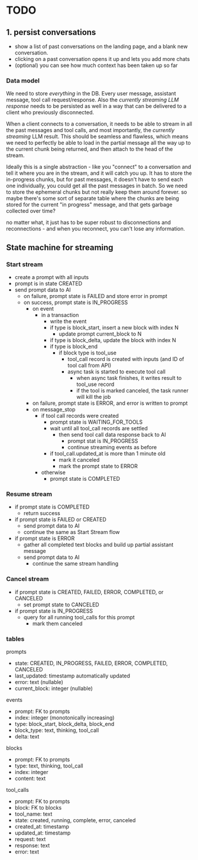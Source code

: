 # TODO

## 1. persist conversations

- show a list of past conversations on the landing page, and a blank new conversation.
- clicking on a past conversation opens it up and lets you add more chats
- (optional) you can see how much context has been taken up so far

### Data model

We need to store _everything_ in the DB. Every user message, assistant message, tool call request/response. Also the _currently streaming LLM response_ needs to be persisted as well in a way that can be delivered to a client who previously disconnected.

When a client connects to a conversation, it needs to be able to stream in all the past messages and tool calls, and most importantly, the _currently streaming_ LLM result. This should be seamless and flawless, which means we need to perfectly be able to load in the partial message all the way up to the current chunk being returned, and then attach to the head of the stream.

Ideally this is a single abstraction - like you "connect" to a conversation and tell it where you are in the stream, and it will catch you up. It has to store the in-progress chunks, but for past messages, it doesn't have to send each one individually, you could get all the past messages in batch. So we need to store the ephemeral chunks but not really keep them around forever. so maybe there's some sort of separate table where the chunks are being stored for the current "in progress" message, and that gets garbage collected over time?

no matter what, it just has to be super robust to disconnections and reconnections - and when you reconnect, you can't lose any information.

## State machine for streaming

### Start stream

- create a prompt with all inputs
- prompt is in state CREATED
- send prompt data to AI
  - on failure, prompt state is FAILED and store error in prompt
  - on success, prompt state is IN_PROGRESS
    - on event
      - in a transaction
        - write the event
        - if type is block_start, insert a new block with index N
          - update prompt current_block to N
        - if type is block_delta, update the block with index N
        - if type is block_end
          - if block type is tool_use
            - tool_call record is created with inputs (and ID of tool call from API)
            - async task is started to execute tool call
              - when async task finishes, it writes result to tool_use record
              - if the tool is marked canceled, the task runner will kill the job
    - on failure, prompt state is ERROR, and error is written to prompt
    - on message_stop
      - if tool call records were created
        - prompt state is WAITING_FOR_TOOLS
        - wait until all tool_call records are settled
          - then send tool call data response back to AI
            - prompt stat is IN_PROGRESS
            - continue streaming events as before
        - if tool_call.updated_at is more than 1 minute old
          - mark it canceled
          - mark the prompt state to ERROR
      - otherwise
        - prompt state is COMPLETED

### Resume stream

- if prompt state is COMPLETED
  - return success
- if prompt state is FAILED or CREATED
  - send prompt data to AI
  - continue the same as Start Stream flow
- if prompt state is ERROR
  - gather all completed text blocks and build up partial assistant message
  - send prompt data to AI
    - continue the same stream handling

### Cancel stream

- if prompt state is CREATED, FAILED, ERROR, COMPLETED, or CANCELED
  - set prompt state to CANCELED
- if prompt state is IN_PROGRESS
  - query for all running tool_calls for this prompt
    - mark them canceled

### tables

prompts

- state: CREATED, IN_PROGRESS, FAILED, ERROR, COMPLETED, CANCELED
- last_updated: timestamp automatically updated
- error: text (nullable)
- current_block: integer (nullable)

events

- prompt: FK to prompts
- index: integer (monotonically increasing)
- type: block_start, block_delta, block_end
- block_type: text, thinking, tool_call
- delta: text

blocks

- prompt: FK to prompts
- type: text, thinking, tool_call
- index: integer
- content: text

tool_calls

- prompt: FK to prompts
- block: FK to blocks
- tool_name: text
- state: created, running, complete, error, canceled
- created_at: timestamp
- updated_at: timestamp
- request: text
- response: text
- error: text

